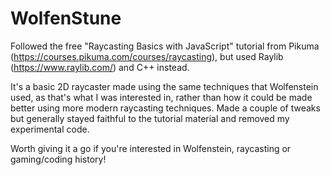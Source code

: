# WolfenStune

Followed the free "Raycasting Basics with JavaScript" tutorial from Pikuma (https://courses.pikuma.com/courses/raycasting), but used Raylib (https://www.raylib.com/) and C++ instead.

It's a basic 2D raycaster made using the same techniques that Wolfenstein used, as that's what I was interested in, rather than how it could be made better using more modern raycasting techniques. Made a couple of tweaks but generally stayed faithful to the tutorial material and removed my experimental code.

Worth giving it a go if you're interested in Wolfenstein, raycasting or gaming/coding history!
